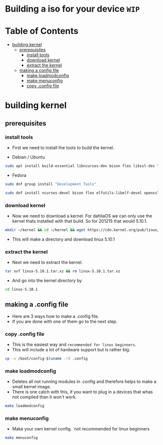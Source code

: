 # Building a iso for your device `WIP`

# Table of Contents

- [building kernel](#building-kernel)
  * [prerequisites](#prerequisites)
    * [install tools](#install-tools)
    * [download kernel](#download-kernel)
    * [extract the kernel](#extract-the-kernel)
  * [making a config file](#making-a-config-file)
    * [make loadmodconfig](#make-loadmodconfig)
    * [make menuconfig](#make-menuconfig)
    * [copy .config file](#copy-config-file)

# building kernel

## prerequisites

### install tools

- First we need to install the tools to build the kernel.

- Debian / Ubuntu
```bash
sudo apt install build-essential libncurses-dev bison flex libssl-dev libelf-dev wget dwarves
```

- Fedora
```bash
sudo dnf group install "Development Tools"
```

```bash
sudo dnf install ncurses-devel bison flex elfutils-libelf-devel openssl-devel wget
```
### download kernel

- Now we need to download a kernel. For dahliaOS we can only use the kernel thats installed with that build. So for 201215 that would 5.10.1.

```bash
mkdir ~/kernel && cd ~/kernel && wget https://cdn.kernel.org/pub/linux/kernel/v5.x/linux-5.10.1.tar.xz
```
- This will make a directory and download linux 5.10.1

### extract the kernel

- Next we need to extract the kernel.

```bash
tar xvf linux-5.10.1.tar.xz && rm linux-5.10.1.tar.xz
```

- And go into the kernel directory by

```bash
cd linux-5.10.1
```

## making a .config file

- Here are 3 ways how to make a .config file.
- If you are done with one of them go to the next step.

### copy .config file

- This is the easiest way and `recommended for linux beginners`.
- This will include a lot of hardware support but is rather big.

```bash
cp -v /boot/config-$(uname -r) .config
```

### make loadmodconfig

- Deletes all not running modules in .config and therefore helps to make a small kernel image.
- There is one catch with this, if you want to plug in a devices that whas not compiled than it won't work.

```bash
make loadmodconfig
```

### make menuconfig

- Make your own kernel config. `not recommended for linux beginners

```bash
make menuconfig
```
